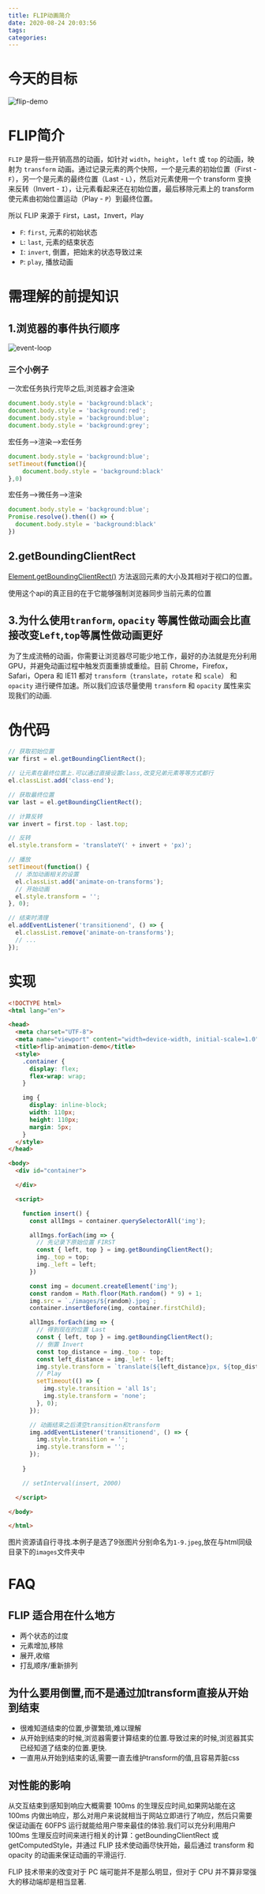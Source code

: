 ```yaml
---
title: FLIP动画简介
date: 2020-08-24 20:03:56
tags:
categories:
---
```


# 今天的目标

![flip-demo](/assets/FLIP动画简介/flip-demo.gif)

# FLIP简介

`FLIP` 是将一些开销高昂的动画，如针对 `width`，`height`，`left` 或 `top` 的动画，映射为 `transform` 动画。通过记录元素的两个快照，一个是元素的初始位置（First - `F`），另一个是元素的最终位置（Last - `L`），然后对元素使用一个 transform 变换来反转（Invert - `I`），让元素看起来还在初始位置，最后移除元素上的 transform 使元素由初始位置运动（Play - `P`）到最终位置。

所以 FLIP 来源于 `F`irst，`L`ast，`I`nvert，`P`lay

+ `F`: `first`, 元素的初始状态
+ `L`: `last`, 元素的结束状态
+ `I`: `invert`, 倒置，把始末的状态导致过来
+ `P`: `play`, 播放动画

# 需理解的前提知识

## 1.浏览器的事件执行顺序

![event-loop](/assets/FLIP动画简介/event-loop.png)

### 三个小例子

一次宏任务执行完毕之后,浏览器才会渲染
```js
document.body.style = 'background:black';
document.body.style = 'background:red';
document.body.style = 'background:blue';
document.body.style = 'background:grey';
```

宏任务-->渲染-->宏任务
```js
document.body.style = 'background:blue';
setTimeout(function(){
    document.body.style = 'background:black'
},0)
```

宏任务-->微任务-->渲染
```js
document.body.style = 'background:blue';
Promise.resolve().then(() => {
  document.body.style = 'background:black'
})
```

## 2.getBoundingClientRect

[Element.getBoundingClientRect()](https://developer.mozilla.org/zh-CN/docs/Web/API/Element/getBoundingClientRect)  方法返回元素的大小及其相对于视口的位置。

<div class="block tip-block">

使用这个api的真正目的在于它能够强制浏览器同步当前元素的位置
</div>

## 3.为什么使用`tranform`, `opacity` 等属性做动画会比直接改变`Left`,`top`等属性做动画更好

为了生成流畅的动画，你需要让浏览器尽可能少地工作，最好的办法就是充分利用 GPU，并避免动画过程中触发页面重排或重绘。目前 Chrome，Firefox，Safari，Opera 和 IE11 都对 `transform`（`translate`，`rotate` 和 `scale`） 和 `opacity` 进行硬件加速。所以我们应该尽量使用 `transform` 和 `opacity` 属性来实现我们的动画.

# 伪代码

```js
// 获取初始位置
var first = el.getBoundingClientRect();

// 让元素在最终位置上.可以通过直接设置class,改变兄弟元素等等方式都行
el.classList.add('class-end');

// 获取最终位置
var last = el.getBoundingClientRect();

// 计算反转
var invert = first.top - last.top;

// 反转
el.style.transform = 'translateY(' + invert + 'px)';

// 播放
setTimeout(function() { 
  // 添加动画相关的设置
  el.classList.add('animate-on-transforms');
  // 开始动画
  el.style.transform = ''; 
}, 0);

// 结束时清理
el.addEventListener('transitionend', () => {
  el.classList.remove('animate-on-transforms');
  // ...
});
```

# 实现

```html
<!DOCTYPE html>
<html lang="en">

<head>
  <meta charset="UTF-8">
  <meta name="viewport" content="width=device-width, initial-scale=1.0">
  <title>flip-animation-demo</title>
  <style>
    .container {
      display: flex;
      flex-wrap: wrap;
    }

    img {
      display: inline-block;
      width: 110px;
      height: 110px;
      margin: 5px;
    }
  </style>
</head>

<body>
  <div id="container">

  </div>

  <script>

    function insert() {
      const allImgs = container.querySelectorAll('img');

      allImgs.forEach(img => {
        // 先记录下原始位置 FIRST
        const { left, top } = img.getBoundingClientRect();
        img._top = top;
        img._left = left;
      })

      const img = document.createElement('img');
      const random = Math.floor(Math.random() * 9) + 1;
      img.src = `./images/${random}.jpeg`;
      container.insertBefore(img, container.firstChild);

      allImgs.forEach(img => {
        // 得到现在的位置 Last
        const { left, top } = img.getBoundingClientRect();
        // 倒置 Invert
        const top_distance = img._top - top;
        const left_distance = img._left - left;
        img.style.transform = `translate(${left_distance}px, ${top_distance}px)`;
        // Play
        setTimeout(() => {
          img.style.transition = 'all 1s';
          img.style.transform = 'none';
        }, 0);
      });

      // 动画结束之后清空transition和transform
      img.addEventListener('transitionend', () => {
        img.style.transition = '';
        img.style.transform = '';
      });
      
    }

    // setInterval(insert, 2000)

  </script>

</body>

</html>
```

<div class="block tip-block">

图片资源请自行寻找.本例子是选了9张图片分别命名为`1-9.jpeg`,放在与html同级目录下的`images`文件夹中
</div>

# FAQ

## FLIP 适合用在什么地方

+ 两个状态的过度
+ 元素增加,移除
+ 展开,收缩
+ 打乱顺序/重新排列

## 为什么要用倒置,而不是通过加transform直接从开始到结束

+ 很难知道结束的位置,步骤繁琐,难以理解
+ 从开始到结束的时候,浏览器需要计算结束的位置.导致过来的时候,浏览器其实已经知道了结束的位置.更快.
+ 一直用从开始到结束的话,需要一直去维护transform的值,且容易弄脏css

## 对性能的影响

从交互结束到感知到响应大概需要 100ms 的生理反应时间,如果网站能在这 100ms 内做出响应，那么对用户来说就相当于网站立即进行了响应，然后只需要保证动画在 60FPS 运行就能给用户带来最佳的体验.我们可以充分利用用户 100ms 生理反应时间来进行相关的计算：getBoundingClientRect 或 getComputedStyle，并通过 FLIP 技术使动画尽快开始，最后通过 transform 和 opacity 的动画来保证动画的平滑运行.

FLIP 技术带来的改变对于 PC 端可能并不是那么明显，但对于 CPU 并不算非常强大的移动端却是相当显著.